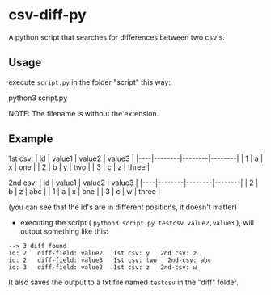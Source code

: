 # csv-diff-py

A python script that searches for differences between two csv's.

## Usage

execute `script.py` in the folder "script" this way:

  python3 script.py <filename> <columns>

NOTE: The filename is without the extension.

## Example

1st csv:
| id | value1 | value2 | value3 |
|----|--------|--------|--------|
| 1  | a      | x      | one    |
| 2  | b      | y      | two    |
| 3  | c      | z      | three  |

2nd csv:
| id | value1 | value2 | value3 |
|----|--------|--------|--------|
| 2  | b      | z      | abc    |
| 1  | a      | x      | one    |
| 3  | c      | w      | three  |

(you can see that the id's are in different positions, it doesn't matter)

- executing the script ( `python3 script.py testcsv value2,value3` ), will output something like this:

```
--> 3 diff found
id: 2   diff-field: value2   1st csv: y   2nd csv: z 
id: 2   diff-field: value3   1st csv: two   2nd-csv: abc 
id: 3   diff-field: value2   1st csv: z   2nd-csv: w 
```

It also saves the output to a txt file named `testcsv` in the "diff" folder.


